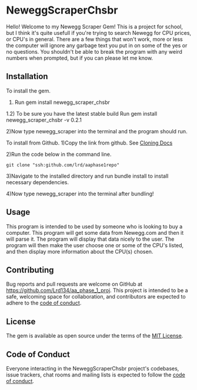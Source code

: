 # NeweggScraperChsbr

Hello! Welcome to my Newegg Scraper Gem! This is a project for school, but I think it's quite usefull if you're trying to search Newegg for CPU prices, or CPU's in general.
There are a few things that won't work, more or less the computer will ignore any garbage text you put in on some of the yes or no questions.
You shouldn't be able to break the program with any weird numbers when prompted, but if you can please let me know.

## Installation
    
    
To install the gem.
1) Run gem install newegg_scraper_chsbr


1.2) To be sure you have the latest stable build Run gem install newegg_scraper_chsbr -v 0.2.1


2)Now type newegg_scraper into the terminal and the program should run.



To install from Github. 
1)Copy the link from github. See [Cloning Docs](https://docs.github.com/en/github/creating-cloning-and-archiving-repositories/cloning-a-repository)


2)Run the code below in the command line.

    git clone "ssh:github.com/lrd/aaphase1repo"



3)Navigate to the installed directory and run bundle install to install necessary dependencies.


4)Now type newegg_scraper into the terminal after bundling!





## Usage

This program is intended to be used by someone who is looking to buy a computer. This program will get some data from Newegg.com and then it will parse it.
The program will display that data nicely to the user.
The program will then make the user choose one or some of the CPU's listed, and then display more information about the CPU(s) chosen.


## Contributing

Bug reports and pull requests are welcome on GitHub at https://github.com/Lrd134/aa_phase_1_proj. This project is intended to be a safe, welcoming space for collaboration, and contributors are expected to adhere to the [code of conduct](https://github.com/[USERNAME]/newegg_scraper_chsbr/blob/master/CODE_OF_CONDUCT.md).

## License

The gem is available as open source under the terms of the [MIT License](https://opensource.org/licenses/MIT).

## Code of Conduct

Everyone interacting in the NeweggScraperChsbr project's codebases, issue trackers, chat rooms and mailing lists is expected to follow the [code of conduct](https://github.com/[USERNAME]/newegg_scraper_chsbr/blob/master/CODE_OF_CONDUCT.md).
